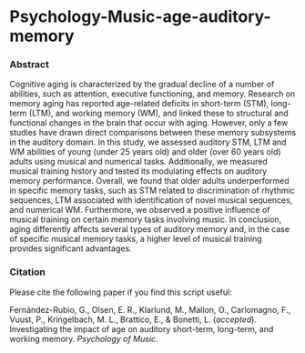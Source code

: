# Psychology-Music-age-auditory-memory

<h3> Abstract </h3>

Cognitive aging is characterized by the gradual decline of a number of abilities, such as attention, executive functioning, and memory. Research on memory aging has reported age-related deficits in short-term (STM), long-term (LTM), and working memory (WM), and linked these to structural and functional changes in the brain that occur with aging. However, only a few studies have drawn direct comparisons between these memory subsystems in the auditory domain. In this study, we assessed auditory STM, LTM and WM abilities of young (under 25 years old) and older (over 60 years old) adults using musical and numerical tasks. Additionally, we measured musical training history and tested its modulating effects on auditory memory performance. Overall, we found that older adults underperformed in specific memory tasks, such as STM related to discrimination of rhythmic sequences, LTM associated with identification of novel musical sequences, and numerical WM. Furthermore, we observed a positive influence of musical training on certain memory tasks involving music. In conclusion, aging differently affects several types of auditory memory and, in the case of specific musical memory tasks, a higher level of musical training provides significant advantages.

<h3> Citation </h3>

Please cite the following paper if you find this script useful:

Fernández-Rubio, G., Olsen, E. R., Klarlund, M., Mallon, O., Carlomagno, F., Vuust, P., Kringelbach, M. L., Brattico, E., & Bonetti, L. (*accepted*). Investigating the impact of age on auditory short-term, long-term, and working memory. *Psychology of Music*.
